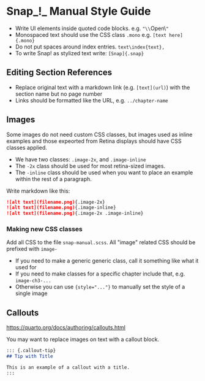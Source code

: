 # Snap_!_ Manual Style Guide

* Write UI elements inside quoted code blocks. e.g. `"\\`Open\\`"`
* Monospaced text should use the CSS class `.mono` e.g. `[text here]{.mono}`
* Do not put spaces around index entries. `text\index{text},`
* To write Snap! as stylized text write: `[Snap]{.snap}`

## Editing Section References

* Replace original text with a markdown link (e.g. `[text](url)`) with the section name but no page number
* Links should be formatted like the URL, e.g. `../chapter-name`

## Images

Some images do not need custom CSS classes, but images used as inline examples and those expeorted from Retina displays should have CSS classes applied.

* We have two classes: `.image-2x`, and `.image-inline`
* The `-2x` class should be used for most retina-sized images.
* The `-inline` class should be used when you want to place an example within the rest of a paragraph.

Write markdown like this:
```md
![alt text](filename.png){.image-2x}
![alt text](filename.png){.image-inline}
![alt text](filename.png){.image-2x .image-inline}
```

### Making new CSS classes

Add all CSS to the file `snap-manual.scss`. All "image" related CSS should be prefixed with `image-`
* If you need to make a generic generic class, call it something like what it used for
* If you need to make classes for a specific chapter include that, e.g. `image-ch3-...`
* Otherwise you can use `{style="..."}` to manually set the style of a single image

## Callouts
https://quarto.org/docs/authoring/callouts.html

You may want to replace images on text with a callout block.

```md
::: {.callout-tip}
## Tip with Title

This is an example of a callout with a title.
:::
```
